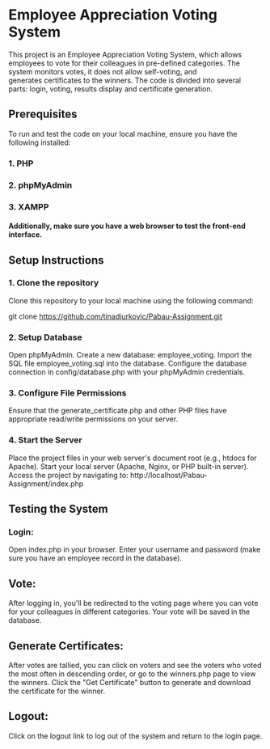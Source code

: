 # Employee Appreciation Voting System

This project is an Employee Appreciation Voting System, which allows employees to vote for their colleagues in pre-defined categories. The system monitors votes, it does not allow self-voting, and generates certificates to the winners. The code is divided into several parts: login, voting, results display and certificate generation.

## Prerequisites

To run and test the code on your local machine, ensure you have the following installed:

### 1. PHP

### 2. phpMyAdmin

### 3. XAMPP

#### Additionally, make sure you have a web browser to test the front-end interface.

## Setup Instructions

### 1. Clone the repository

Clone this repository to your local machine using the following command:

git clone https://github.com/tinadjurkovic/Pabau-Assignment.git

### 2. Setup Database

Open phpMyAdmin.
Create a new database: employee_voting.
Import the SQL file employee_voting.sql into the database.
Configure the database connection in config/database.php with your phpMyAdmin credentials.

### 3. Configure File Permissions

Ensure that the generate_certificate.php and other PHP files have appropriate read/write permissions on your server.

### 4. Start the Server

Place the project files in your web server's document root (e.g., htdocs for Apache).
Start your local server (Apache, Nginx, or PHP built-in server).
Access the project by navigating to:
http://localhost/Pabau-Assignment/index.php

## Testing the System

### Login:

Open index.php in your browser.
Enter your username and password (make sure you have an employee record in the database).

## Vote:

After logging in, you'll be redirected to the voting page where you can vote for your colleagues in different categories.
Your vote will be saved in the database.

## Generate Certificates:

After votes are tallied, you can click on voters and see the voters who voted the most often in descending order, or go to the winners.php page to view the winners.
Click the "Get Certificate" button to generate and download the certificate for the winner.

## Logout:

Click on the logout link to log out of the system and return to the login page.
